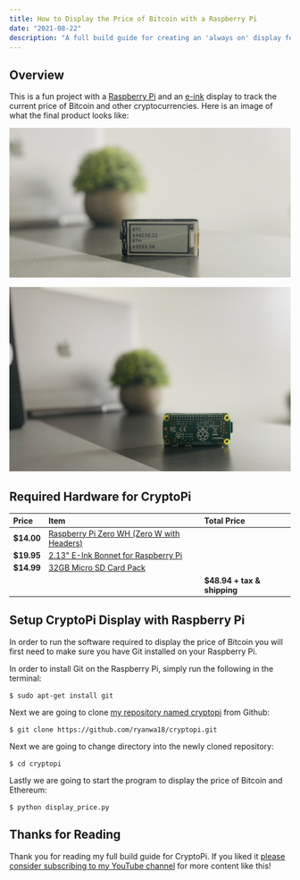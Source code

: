 ```yaml
---
title: How to Display the Price of Bitcoin with a Raspberry Pi
date: "2021-08-22"
description: "A full build guide for creating an 'always on' display for showing the price of Bitcoin and other cryptocurrencies with a Raspberry Pi and an e-ink display by Adafruit."
---
```

## Overview
This is a fun project with a [Raspberry Pi](https://www.raspberrypi.org/) and an [e-ink](https://www.adafruit.com/product/4687) display to track the current price of Bitcoin and other cryptocurrencies. Here is an image of what the final product looks like: 

![Bitcoin Price Display - Front](./bitcoin_price_display_front.png)

![Bitcoin Price Display - Back](./bitcoin_price_device_back.png)

## Required Hardware for CryptoPi
| Price      | Item                                         | Total Price                                                                                  |
| :--------- | :------------------------------------------- | :------------------------------------------------------------------- |
| **$14.00** | [Raspberry Pi Zero WH (Zero W with Headers)](https://www.adafruit.com/product/3708)   |
| **$19.95** | [2.13" E-Ink Bonnet for Raspberry Pi](https://www.adafruit.com/product/4687)   |
| **$14.99** | [32GB Micro SD Card Pack](https://www.amazon.com/PNY-Elite-microSDHC-Memory-3-Pack/dp/B07YXJM282/ref=sr_1_18?crid=3GICE52988A25&dchild=1&keywords=micro+sd+card&qid=1609606176&s=electronics&sprefix=micro+%2Celectronics%2C201&sr=1-18)                      |                             |
|            |                                              | **$48.94 + tax & shipping** |

## Setup CryptoPi Display with Raspberry Pi
In order to run the software required to display the price of Bitcoin you will first need to make sure you have Git installed on your Raspberry Pi.

In order to install Git on the Raspberry Pi, simply run the following in the terminal:

```
$ sudo apt-get install git
```

Next we are going to clone [my repository named cryptopi](https://github.com/ryanwa18/cryptopi) from Github:

```
$ git clone https://github.com/ryanwa18/cryptopi.git
```

Next we are going to change directory into the newly cloned repository:

```
$ cd cryptopi
```

Lastly we are going to start the program to display the price of Bitcoin and Ethereum:

```
$ python display_price.py
```

## Thanks for Reading
Thank you for reading my full build guide for CryptoPi. If you liked it [please consider subscribing to my YouTube channel](https://www.youtube.com/channel/UCv09vbalH7G--ILCkG3l28Q?sub_confirmation=1) for more content like this!

